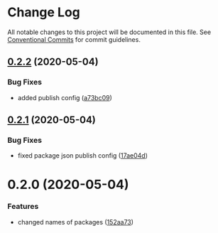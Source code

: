 # Change Log

All notable changes to this project will be documented in this file.
See [Conventional Commits](https://conventionalcommits.org) for commit guidelines.

## [0.2.2](https://github.com/aleks-elkin/next-lerna-repo/compare/v0.2.1...v0.2.2) (2020-05-04)


### Bug Fixes

* added publish config ([a73bc09](https://github.com/aleks-elkin/next-lerna-repo/commit/a73bc0977d0cadb644cba0e85a872fe008459f7e))





## [0.2.1](https://github.com/aleks-elkin/next-lerna-repo/compare/v0.2.0...v0.2.1) (2020-05-04)


### Bug Fixes

* fixed package json publish config ([17ae04d](https://github.com/aleks-elkin/next-lerna-repo/commit/17ae04d25f7f79b7e8ada9c0426ede6a9d32e9e2))





# 0.2.0 (2020-05-04)


### Features

* changed names of packages ([152aa73](https://github.com/aleks-elkin/next-lerna-repo/commit/152aa73fe1b28510fa7dea3aedf1e17119fd249b))
